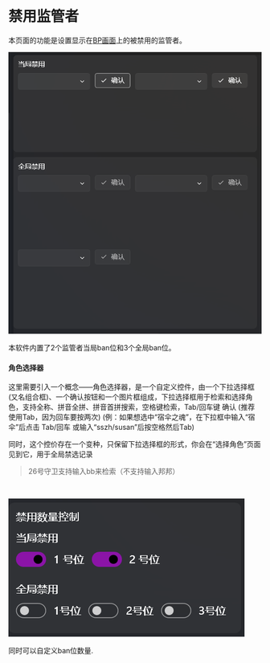 # 禁用监管者

本页面的功能是设置显示在[BP画面](../前台/BP画面.md)上的被禁用的监管者。

![禁用监管者](images/禁用监管者.png)

本软件内置了2个监管者当局ban位和3个全局ban位。

#### 角色选择器
这里需要引入一个概念——角色选择器，是一个自定义控件，由一个下拉选择框 (又名组合框)、一个确认按钮和一个图片框组成，下拉选择框用于检索和选择角色，支持全称、拼音全拼、拼音首拼搜索，空格键检索，Tab/回车键 确认 (推荐使用Tab，因为回车要按两次) (例：如果想选中“宿伞之魂”，在下拉框中输入“宿伞”后点击 Tab/回车 或输入“sszh/susan”后按空格然后Tab) 

同时，这个控价存在一个变种，只保留下拉选择框的形式，你会在“选择角色”页面见到它，用于全局禁选记录

> 26号守卫支持输入bb来检索（不支持输入邦邦）

‍

![监管者禁用数量控制](images/控制监管者禁用数量.png)

同时可以自定义ban位数量.